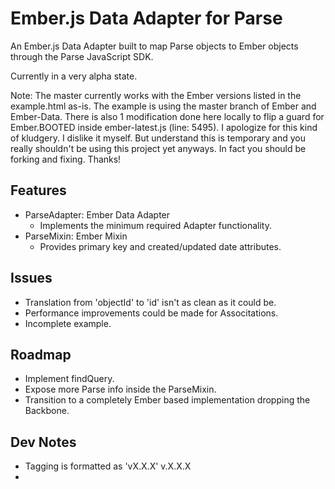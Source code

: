 Ember.js Data Adapter for Parse
===================

An Ember.js Data Adapter built to map Parse objects to Ember objects through
the Parse JavaScript SDK. 

Currently in a very alpha state. 

Note: The master currently works with the Ember versions listed in the example.html as-is. 
The example is using the master branch of Ember and Ember-Data. There is also 1 modification
done here locally to flip a guard for Ember.BOOTED inside ember-latest.js (line: 5495). I apologize
for this kind of kludgery. I dislike it myself. But understand this is temporary and you really
shouldn't be using this project yet anyways. In fact you should be forking and fixing. Thanks!

Features
--------

* ParseAdapter: Ember Data Adapter
  * Implements the minimum required Adapter functionality.
* ParseMixin: Ember Mixin
  * Provides primary key and created/updated date attributes.

Issues
------

* Translation from 'objectId' to 'id' isn't as clean as it could be.
* Performance improvements could be made for Associtations.
* Incomplete example.

Roadmap
-------

* Implement findQuery.
* Expose more Parse info inside the ParseMixin.
* Transition to a completely Ember based implementation dropping the Backbone.

Dev Notes
---------

* Tagging is formatted as 'vX.X.X' v.X.X.X
* 

